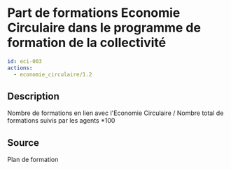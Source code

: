 # Part de formations Economie Circulaire dans le programme de formation de la collectivité
```yaml
id: eci-003
actions:
  - economie_circulaire/1.2
```
## Description
Nombre de formations en lien avec l'Economie Circulaire / Nombre total de formations suivis par les agents *100

## Source
Plan de formation

